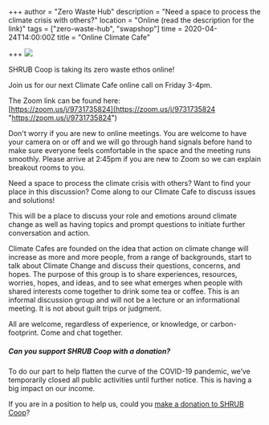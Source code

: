 +++
author = "Zero Waste Hub"
description = "Need a space to process the climate crisis with others?"
location = "Online (read the description for the link)"
tags = ["zero-waste-hub", "swapshop"]
time = 2020-04-24T14:00:00Z
title = "Online Climate Cafe"

+++
![](https://res.cloudinary.com/shrub-co-op/image/upload/v1587734008/shrubcoop.org/media/93638496_4320260361332884_6503783837196091392_o_fx4r9i.jpg)

SHRUB Coop is taking its zero waste ethos online!  
  
Join us for our next Climate Cafe online call on Friday 3-4pm.  
  
The Zoom link can be found here:  
[https://zoom.us/j/9731735824](https://zoom.us/j/9731735824 "https://zoom.us/j/9731735824")  
  
Don't worry if you are new to online meetings. You are welcome to have your camera on or off and we will go through hand signals before hand to make sure everyone feels comfortable in the space and the meeting runs smoothly. Please arrive at 2:45pm if you are new to Zoom so we can explain breakout rooms to you.   
  
Need a space to process the climate crisis with others? Want to find your place in this discussion? Come along to our Climate Cafe to discuss issues and solutions!  
  
This will be a place to discuss your role and emotions around climate change as well as having topics and prompt questions to initiate further conversation and action.  
  
Climate Cafes are founded on the idea that action on climate change will increase as more and more people, from a range of backgrounds, start to talk about Climate Change and discuss their questions, concerns, and hopes. The purpose of this group is to share experiences, resources, worries, hopes, and ideas, and to see what emerges when people with shared interests come together to drink some tea or coffee. This is an informal discussion group and will not be a lecture or an informational meeting. It is not about guilt trips or judgment.  
  
All are welcome, regardless of experience, or knowledge, or carbon-footprint. Come and chat together.

##### Can you support SHRUB Coop with a donation?

To do our part to help flatten the curve of the COVID-19 pandemic, we’ve temporarily closed all public activities until further notice. This is having a big impact on our income.

If you are in a position to help us, could you [make a donation to SHRUB Coop](https://www.shrubcoop.org/donate/)?